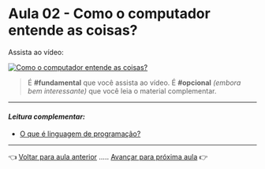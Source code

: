 # Aula 02 - Como o computador entende as coisas?

Assista ao vídeo:

[![Como o computador entende as coisas?](https://img.youtube.com/vi/RRyzdrL3AZw/0.jpg)](https://www.youtube.com/watch?v=RRyzdrL3AZw)


> É **#fundamental** que você assista ao vídeo. É **#opcional** _(embora bem interessante)_ que você leia o material complementar.

---

#### _Leitura complementar:_

* [O que é linguagem de programação?](https://universidadedatecnologia.com.br/o-que-e-linguagem-de-programacao/)

---

👈 [Voltar para aula anterior](../aula01/aula.md) ..... [Avançar para próxima aula](../aula03/aula.md) 👉